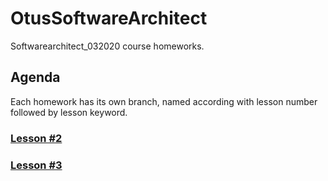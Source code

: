 # OtusSoftwareArchitect
Softwarearchitect_032020 course homeworks.

## Agenda
Each homework has its own branch, named according with lesson number followed by lesson keyword.

### [Lesson #2](https://github.com/DmitryAEfimov/otusSoftwareArchitect/tree/lesson02_dockerbase)

### [Lesson #3](https://github.com/DmitryAEfimov/otusSoftwareArchitect/tree/lesson03_minikubebase)
